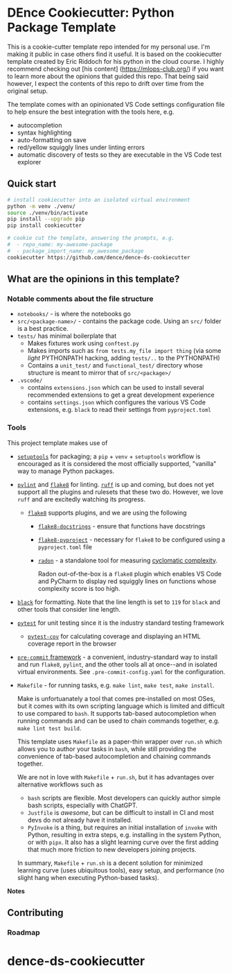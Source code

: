 # DEnce Cookiecutter: Python Package Template

This is a cookie-cutter template repo intended for my personal use.
I'm making it public in case others find it useful.
It is based on the cookiecutter template created by Eric Riddoch for his python in the cloud course.
I highly recommend checking out [his content] (https://mlops-club.org/) if you want to learn more about the opinions
that guided this repo.
That being said however, I expect the contents of this repo to drift over time from the original setup.

The template comes with an opinionated VS Code settings configuration file to help ensure
the best integration with the tools here, e.g.

- autocompletion
- syntax highlighting
- auto-formatting on save
- red/yellow squiggly lines under linting errors
- automatic discovery of tests so they are executable in the VS Code test explorer

## Quick start

```bash
# install cookiecutter into an isolated virtual environment
python -m venv ./venv/
source ./venv/bin/activate
pip install --upgrade pip
pip install cookiecutter

# cookie cut the template, answering the prompts, e.g.
#  - repo_name: my-awesome-package
#  - package_import_name: my_awesome_package
cookiecutter https://github.com/dence/dence-ds-cookiecutter
```

## What are the opinions in this template?

### Notable comments about the file structure

- `notebooks/` - is where the notebooks go
- `src/<package-name>/` - contains the package code. Using an `src/` folder is a best practice.
- `tests/` has minimal boilerplate that
  - Makes fixtures work using `conftest.py`
  - Makes imports such as `from tests.my_file import thing` (via some *light* PYTHONPATH hacking, adding `tests/..` to the PYTHONPATH)
  - Contains a `unit_test/` and `functional_test/` directory whose structure is meant to mirror that of `src/<package>/`
- `.vscode/`
  - contains `extensions.json` which can be used to install several recommended extensions to get a great development experience
  - contains `settings.json` which configures the various VS Code extensions, e.g. `black` to read their settings from `pyproject.toml`

### Tools

This project template makes use of

- [`setuptools`](https://setuptools.pypa.io/en/latest/userguide/index.html) for packaging; a `pip` + `venv` + `setuptools` workflow is encouraged as it is considered the
  most officially supported, "vanilla" way to manage Python packages.
- [`pylint`](https://pylint.readthedocs.io/en/stable/) and [`flake8`](https://flake8.pycqa.org/en/latest/) for linting. [`ruff`](https://docs.astral.sh/ruff/) is up and coming, but does not yet support all the plugins and rulesets
  that these two do. However, we love `ruff` and are excitedly watching its progress.
  - [`flake8`](https://flake8.pycqa.org/en/latest/) supports plugins, and we are using the following
    - [`flake8-docstrings`](https://pypi.org/project/flake8-docstrings/) - ensure that functions have docstrings
    - [`flake8-pyproject`](https://pypi.org/project/Flake8-pyproject/) - necessary for `flake8` to be configured using a `pyproject.toml` file
    - [`radon`](https://radon.readthedocs.io/en/latest/intro.html) - a standalone tool for measuring [cyclomatic complexity](https://radon.readthedocs.io/en/latest/intro.html#cyclomatic-complexity).

      Radon out-of-the-box is a `flake8` plugin which enables VS Code and PyCharm to display red squiggly lines on functions whose complexity score is too high.
- [`black`](https://black.readthedocs.io/en/stable/) for formatting. Note that the line length is set to `119` for `black` and other tools that consider line length.
- [`pytest`](https://docs.pytest.org/en/8.2.x/) for unit testing since it is the industry standard testing framework
  - [`pytest-cov`](https://pytest-cov.readthedocs.io/en/latest/) for calculating coverage and displaying an HTML coverage report in the browser
- [`pre-commit` framework](https://pre-commit.com/) - a convenient, industry-standard way to install and run `flake8`, `pylint`, and the other tools all at once--and in isolated virtual environments. See `.pre-commit-config.yaml` for the configuration.
- `Makefile` - for running tasks, e.g. `make lint`, `make test`, `make install`.

  Make is unfortuanately a tool that
  comes pre-installed on most OSes, but it comes with its own scripting language which is limited and difficult to use compared to `bash`.
  It supports tab-based autocompletion when running commands and can be used to chain commands together, e.g. `make lint test build`.

  This template uses `Makefile` as a paper-thin wrapper over `run.sh` which allows you to author your tasks in `bash`, while
  still providing the convenience of tab-based autocompletion and chaining commands together.

  We are not in love with `Makefile` + `run.sh`, but it has advantages over alternative workflows such as

  - `bash` scripts are flexible. Most developers can quickly author simple bash scripts, especially with ChatGPT.
  - `Justfile` is *awesome*, but can be difficult to install in CI and most devs do not already have it installed.
  - `PyInvoke` is a thing, but requires an initial installation of `invoke` with Python, resulting in extra steps,
    e.g. installing in the system Python, or with `pipx`. It also has a slight learning curve over the first
    adding that much more friction to new developers joining projects.

  In summary, `Makefile` + `run.sh` is a decent solution for minimized learning curve (uses ubiquitous tools), easy setup,
  and performance (no slight hang when executing Python-based tasks).

**Notes**

## Contributing

### Roadmap

# dence-ds-cookiecutter
